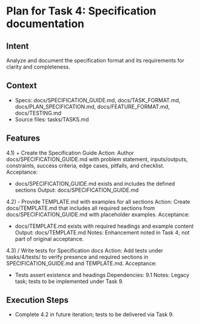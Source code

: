 # Plan for Task 4: Specification documentation

## Intent
Analyze and document the specification format and its requirements for clarity and completeness.

## Context
- Specs: docs/SPECIFICATION_GUIDE.md, docs/TASK_FORMAT.md, docs/PLAN_SPECIFICATION.md, docs/FEATURE_FORMAT.md, docs/TESTING.md
- Source files: tasks/TASKS.md

## Features
4.1) + Create the Specification Guide
   Action: Author docs/SPECIFICATION_GUIDE.md with problem statement, inputs/outputs, constraints, success criteria, edge cases, pitfalls, and checklist.
   Acceptance:
   - docs/SPECIFICATION_GUIDE.md exists and includes the defined sections
   Output: docs/SPECIFICATION_GUIDE.md

4.2) - Provide TEMPLATE.md with examples for all sections
   Action: Create docs/TEMPLATE.md that includes all required sections from docs/SPECIFICATION_GUIDE.md with placeholder examples.
   Acceptance:
   - docs/TEMPLATE.md exists with required headings and example content
   Output: docs/TEMPLATE.md
   Notes: Enhancement noted in Task 4; not part of original acceptance.

4.3) / Write tests for Specification docs
   Action: Add tests under tasks/4/tests/ to verify presence and required sections in SPECIFICATION_GUIDE.md and TEMPLATE.md.
   Acceptance:
   - Tests assert existence and headings
   Dependencies: 9.1
   Notes: Legacy task; tests to be implemented under Task 9.

## Execution Steps
- Complete 4.2 in future iteration; tests to be delivered via Task 9.
